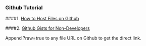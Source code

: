 ### Github Tutorial

####1. [How to Host Files on Github](http://www.labnol.org/internet/free-file-hosting-github/29092/)

####2. [Github Gists for Non-Developers](http://www.labnol.org/internet/github-gist-tutorial/28499/)

Append ?raw=true to any file URL on Github to get the direct link.
